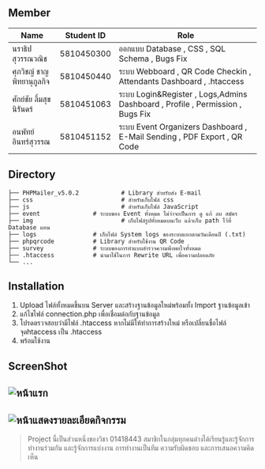 ## Member
| Name | Student ID  | Role
|--|--|--|
| นราธิป สุวรรณวณิช | 5810450300 | ออกแบบ Database , CSS , SQL Schema , Bugs Fix
| ศุภวิชญ์ ชาญพิทยานุกูลกิจ | 5810450440 | ระบบ Webboard , QR Code Checkin , Attendants Dashboard , .htaccess 
| ศักย์ชัย ลิ้มสุขนิรันดร์ | 5810451063 | ระบบ Login&Register , Logs,Admins Dashboard , Profile , Permission , Bugs Fix
| อนพัทย์ อินทร์สุวรรณ | 5810451152 | ระบบ Event Organizers Dashboard , E-Mail Sending , PDF Export , QR Code

## Directory

    ├── PHPMailer_v5.0.2        	# Library สำหรับส่ง E-mail
    ├── css                    		# สำหรับเก็บไฟล์ css
    ├── js                     		# สำหรับเก็บไฟล์ JavaScript
    ├── event				# ระบบของ Event ทั้งหมด ไม่ว่าจะเป็นการ ดู แก้ ลบ สมัคร
    ├── img                   		# เก็บไฟล์รูปทั้งหมดบนเว็บ แล้วเก็บ path ไว้ที่ Database แทน
    ├── logs				# เก็บไฟล์ System logs ของระบบแยกตามวันเดือนปี (.txt)
    ├── phpqrcode			# Library สำหรับใช้งาน QR Code
    ├── survey				# ระบบของการทำแบบสำรวจความพึงพอใจทั้งหมด
    ├── .htaccess			# นำมาใช้ในการ Rewrite URL เพื่อความปลอดภัย
	└── ...
		
## Installation

 1. Upload ไฟล์ทั้งหมดขึ้นบน Server และสร้างฐานข้อมูลใหม่พร้อมทั้ง Import ฐานข้อมูลเข้า
 2. แก้ไขไฟล์ connection.php เพื่อเชื่อมต่อกับฐานข้อมูล
 3. โปรดตรวจสอบว่ามีไฟล์ .htaccess หากไม่มีให้ทำการสร้างใหม่ หรือเปลี่ยนชื่อไฟล์ จุดhtaccess เป็น .htaccess
 4. พร้อมใช้งาน

## ScreenShot
![หน้าแรก](https://uppic.cc/d/91m)
----
![หน้าแสดงรายละเอียดกิจกรรม](https://uppic.cc/d/91n)
----

> Project นี้เป็นส่วนหนึ่งของวิชา 01418443 สมาชิกในกลุ่มทุกคนต่างได้เรียนรู้และรู้จักการทำงานร่วมกัน และรู้จักการแบ่งงาน การทำงานเป็นทีม ความรับผิดชอบ และการเสนอความคิดเห็น

